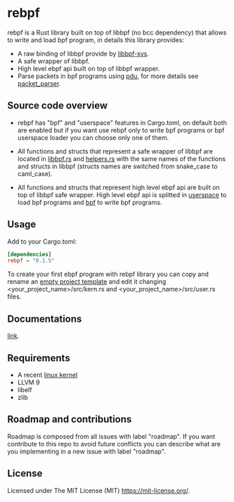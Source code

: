 # rebpf
rebpf is a Rust library built on top of libbpf (no bcc dependency) that allows to write and load bpf program, in details this library provides:

- A raw binding of libbpf provide by [libbpf-sys](https://github.com/alexforster/libbpf-sys).
- A safe wrapper of libbpf.
- High level ebpf api built on top of libbpf wrapper.
- Parse packets in bpf programs using [pdu](https://github.com/uccidibuti/pdu), for more details see [packet_parser](../examples/packet_parser).

## Source code overview
- rebpf has "bpf" and "userspace" features in Cargo.toml, on default both are enabled but if you want use rebpf only to write bpf programs or bpf userspace loader you can choose only one of them.

- All functions and structs that represent a safe wrapper of libbpf are located in [libbpf.rs](./src/libbpf.rs) and [helpers.rs](./src/helpers.rs) with the same names of the functions and structs in libbpf (structs names are switched from snake_case to caml_case).

- All functions and structs that represent high level ebpf api are built on top of libbpf safe wrapper. High level ebpf api is splitted in [userspace](./src/userspace/mod.rs) to load bpf programs and [bpf](./src/bpf/mod.rs) to write bpf programs.

## Usage
Add to your Cargo.toml:
```toml
[dependencies]
rebpf = "0.1.5"
```
To create your first ebpf program with rebpf library you can copy and rename an [empty project template](https://github.com/uccidibuti/rebpf/tree/master/examples/empty_project) and edit it changing <your_project_name>/src/kern.rs and <your_project_name>/src/user.rs files.

## Documentations
[link](https://docs.rs/rebpf/latest/rebpf/).

## Requirements
- A recent [linux kernel](https://github.com/iovisor/bcc/blob/master/docs/kernel-versions.md)
- LLVM 9
- libelf
- zlib

## Roadmap and contributions
Roadmap is composed from all issues with label "roadmap". If you want contribute to this repo to avoid future conflicts you can describe what are you implementing in a new issue with label "roadmap".

## License
Licensed under The MIT License (MIT) https://mit-license.org/.
